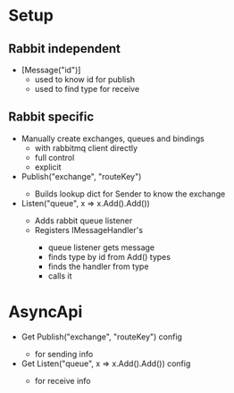 ﻿
# Setup

## Rabbit independent

* [Message("id")]
   * used to know id for publish
   * used to find type for receive

## Rabbit specific

* Manually create exchanges, queues and bindings
  * with rabbitmq client directly
  * full control
  * explicit
* Publish<Message>("exchange", "routeKey")
  * Builds lookup dict for Sender to know the exchange
* Listen("queue", x => x.Add<Message>().Add<Message2>())
  * Adds rabbit queue listener
  * Registers IMessageHandler<Message>'s
    * queue listener gets message
    * finds type by id from Add<Message>() types
    * finds the handler from type
    * calls it

# AsyncApi

* Get Publish<Message>("exchange", "routeKey") config 
   * for sending info
* Get Listen("queue", x => x.Add<Message>().Add<Message2>()) config 
   * for receive info

